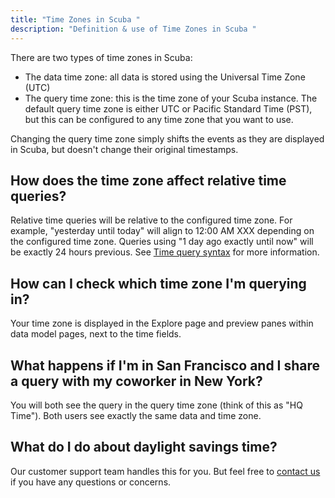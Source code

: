 ```yaml
---
title: "Time Zones in Scuba "
description: "Definition & use of Time Zones in Scuba "
---
```


There are two types of time zones in Scuba:

- The data time zone: all data is stored using the Universal Time Zone (UTC)
- The query time zone: this is the time zone of your Scuba instance. The default query time zone is either UTC or Pacific Standard Time (PST), but this can be configured to any time zone that you want to use.

Changing the query time zone simply shifts the events as they are displayed in Scuba, but doesn't change their original timestamps.

## How does the time zone affect relative time queries?

Relative time queries will be relative to the configured time zone. For example, "yesterday until today" will align to 12:00 AM XXX depending on the configured time zone. Queries using "1 day ago exactly until now" will be exactly 24 hours previous. See [Time query syntax](../../scuba-user-guides/queries/time-query-syntax-reference) for more information.

## How can I check which time zone I'm querying in?

Your time zone is displayed in the Explore page and preview panes within data model pages, next to the time fields.

## What happens if I'm in San Francisco and I share a query with my coworker in New York?

You will both see the query in the query time zone (think of this as "HQ Time"). Both users see exactly the same data and time zone.

## What do I do about daylight savings time?

Our customer support team handles this for you. But feel free to [contact us](mailto:help@scuba.io) if you have any questions or concerns.
